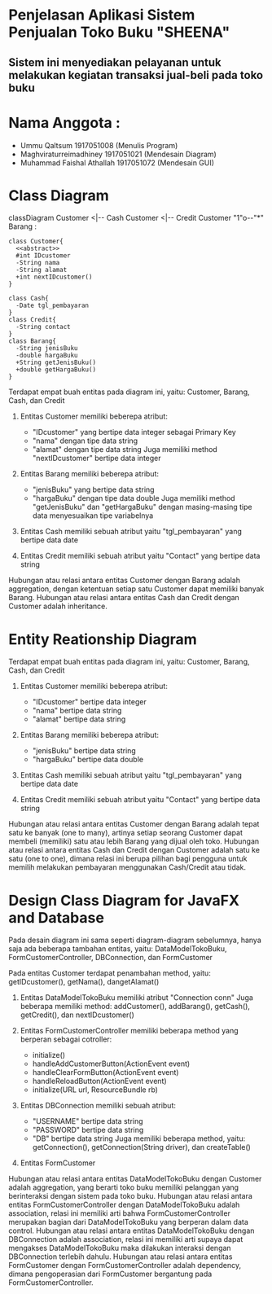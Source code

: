 # Penjelasan Aplikasi Sistem Penjualan Toko Buku "SHEENA"
## Sistem ini menyediakan pelayanan untuk melakukan kegiatan transaksi jual-beli pada toko buku

# Nama Anggota :
- Ummu Qaltsum 1917051008 (Menulis Program)
- Maghviraturreimadhiney 1917051021 (Mendesain Diagram)
- Muhammad Faishal Athallah 1917051072 (Mendesain GUI)

# Class Diagram

classDiagram
    Customer <|-- Cash
    Customer <|-- Credit
    Customer "1"o--"*" Barang : 
    
    class Customer{
      <<abstract>>
      #int IDcustomer
      -String nama
      -String alamat
      +int nextIDcustomer()
    }
    
    class Cash{
      -Date tgl_pembayaran
    }
    class Credit{
      -String contact
    }
    class Barang{
      -String jenisBuku
      -double hargaBuku
      +String getJenisBuku()
      +double getHargaBuku()
    }

Terdapat empat buah entitas pada diagram ini, yaitu: Customer, Barang, Cash, dan Credit

1. Entitas Customer memiliki beberepa atribut:
    - "IDcustomer" yang bertipe data integer sebagai Primary Key
    - "nama" dengan tipe data string
    - "alamat" dengan tipe data string
    Juga memiliki method "nextIDcustomer" bertipe data integer

2. Entitas Barang memiliki beberepa atribut:
    - "jenisBuku" yang bertipe data string
    - "hargaBuku" dengan tipe data double
    Juga memiliki method "getJenisBuku" dan "getHargaBuku" dengan masing-masing tipe data menyesuaikan tipe variabelnya

3. Entitas Cash memiliki sebuah atribut yaitu "tgl_pembayaran" yang bertipe data date
4. Entitas Credit memiliki sebuah atribut yaitu "Contact" yang bertipe data string

Hubungan atau relasi antara entitas Customer dengan Barang adalah aggregation,
dengan ketentuan setiap satu Customer dapat memiliki banyak Barang.
Hubungan atau relasi antara entitas Cash dan Credit dengan Customer adalah inheritance.

###
# Entity Reationship Diagram

Terdapat empat buah entitas pada diagram ini, yaitu: Customer, Barang, Cash, dan Credit

1. Entitas Customer memiliki beberepa atribut:
    - "IDcustomer" bertipe data integer
    - "nama" bertipe data string
    - "alamat" bertipe data string

2. Entitas Barang memiliki beberepa atribut:
    - "jenisBuku" bertipe data string
    - "hargaBuku" bertipe data double

3. Entitas Cash memiliki sebuah atribut yaitu "tgl_pembayaran" yang bertipe data date
4. Entitas Credit memiliki sebuah atribut yaitu "Contact" yang bertipe data string

Hubungan atau relasi antara entitas Customer dengan Barang adalah tepat satu ke banyak (one to many),
artinya setiap seorang Customer dapat membeli (memiliki) satu atau lebih Barang yang dijual oleh toko.
Hubungan atau relasi antara entitas Cash dan Credit dengan Customer adalah satu ke satu (one to one),
dimana relasi ini berupa pilihan bagi pengguna untuk memilih melakukan pembayaran menggunakan Cash/Credit atau tidak.

###
# Design Class Diagram for JavaFX and Database

Pada desain diagram ini sama seperti diagram-diagram sebelumnya, hanya saja ada beberapa tambahan entitas,
yaitu: DataModelTokoBuku, FormCustomerController, DBConnection, dan FormCustomer

Pada entitas Customer terdapat penambahan method, yaitu: getIDcustomer(), getNama(), dangetAlamat()

1. Entitas DataModelTokoBuku memiliki atribut "Connection conn"
    Juga beberapa memiliki method: addCustomer(), addBarang(), getCash(), getCredit(), dan nextIDcustomer()

2. Entitas FormCustomerController memiliki beberapa method yang berperan sebagai cotroller:
    - initialize()
    - handleAddCustomerButton(ActionEvent event)
    - handleClearFormButton(ActionEvent event)
    - handleReloadButton(ActionEvent event)
    - initialize(URL url, ResourceBundle rb)

3. Entitas DBConnection memiliki sebuah atribut:
    - "USERNAME" bertipe data string
    - "PASSWORD" bertipe data string
    - "DB" bertipe data string
   Juga memiliki beberapa method, yaitu: getConnection(), getConnection(String driver), dan createTable()

4. Entitas FormCustomer 

Hubungan atau relasi antara entitas DataModelTokoBuku dengan Customer adalah aggregation, 
yang berarti toko buku memiliki pelanggan yang berinteraksi dengan sistem pada toko buku.
Hubungan atau relasi antara entitas FormCustomerController dengan DataModelTokoBuku adalah association,
relasi ini memiliki arti bahwa FormCustomerController merupakan bagian dari DataModelTokoBuku yang berperan dalam data control.
Hubungan atau relasi antara entitas DataModelTokoBuku dengan DBConnection adalah association,
relasi ini memiliki arti supaya dapat mengakses DataModelTokoBuku maka dilakukan interaksi dengan DBConnection terlebih dahulu.
Hubungan atau relasi antara entitas FormCustomer dengan FormCustomerController adalah dependency, 
dimana pengoperasian dari FormCustomer bergantung pada FormCustomerController.
